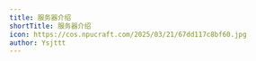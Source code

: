 ```yaml
---
title: 服务器介绍
shortTitle: 服务器介绍
icon: https://cos.npucraft.com/2025/03/21/67dd117c8bf60.jpg
author: Ysjttt
---
```


